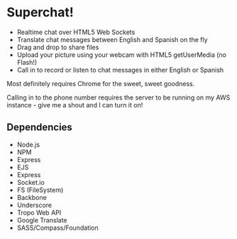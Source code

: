 # Superchat!

* Realtime chat over HTML5 Web Sockets
* Translate chat messages between English and Spanish on the fly
* Drag and drop to share files
* Upload your picture using your webcam with HTML5 getUserMedia (no Flash!)
* Call in to record or listen to chat messages in either English or Spanish

Most definitely requires Chrome for the sweet, sweet goodness.

Calling in to the phone number requires the server to be running on my AWS instance - give me a shout and I can turn it on!

## Dependencies

* Node.js
* NPM
* Express
* EJS
* Express
* Socket.io
* FS (FileSystem)
* Backbone
* Underscore
* Tropo Web API
* Google Translate
* SASS/Compass/Foundation